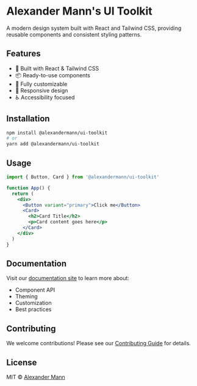 # Alexander Mann's UI Toolkit

A modern design system built with React and Tailwind CSS, providing reusable components and consistent styling patterns.

## Features

- 🎨 Built with React & Tailwind CSS
- 📦 Ready-to-use components
- 🎯 Fully customizable
- 📱 Responsive design
- ♿ Accessibility focused

## Installation

```bash
npm install @alexandermann/ui-toolkit
# or
yarn add @alexandermann/ui-toolkit
```

## Usage

```jsx
import { Button, Card } from '@alexandermann/ui-toolkit'

function App() {
  return (
    <div>
      <Button variant="primary">Click me</Button>
      <Card>
        <h2>Card Title</h2>
        <p>Card content goes here</p>
      </Card>
    </div>
  )
}
```

## Documentation

Visit our [documentation site](link-to-docs) to learn more about:

- Component API
- Theming
- Customization
- Best practices

## Contributing

We welcome contributions! Please see our [Contributing Guide](CONTRIBUTING.md) for details.

## License

MIT © [Alexander Mann](https://github.com/alexander-mann)
